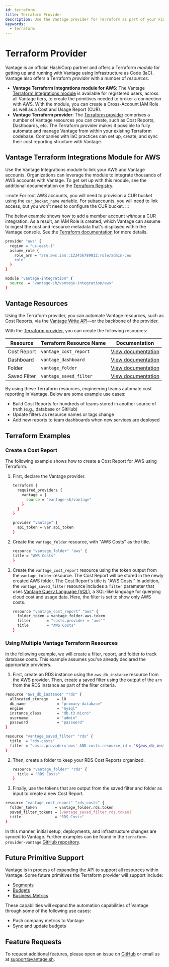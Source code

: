 ```yaml
---
id: terraform
title: Terraform Provider
description: Use the Vantage provider for Terraform as part of your FinOps as Code toolkit. Create Terraform cost reporting resources.
keywords:
  - Terraform
---
```


# Terraform Provider

Vantage is an official HashiCorp partner and offers a Terraform _module_ for getting up and running with Vantage using Infrastructure as Code (IaC). Vantage also offers a Terraform _provider_ with a number of _resources_.

- **Vantage Terraform Integrations module for AWS**: The Vantage [Terraform Integrations module](https://registry.terraform.io/modules/vantage-sh/vantage-integration/aws/latest) is available for registered users, across all Vantage tiers, to create the primitives needed to broker a connection with AWS. With the module, you can create a Cross-Account IAM Role as well as a Cost and Usage Report (CUR).
- **Vantage Terraform provider**: The [Terraform provider](https://registry.terraform.io/providers/vantage-sh/vantage/latest/docs) comprises a number of Vantage resources you can create, such as Cost Reports, Dashboards, etc. The Terraform provider makes it possible to fully automate and manage Vantage from within your existing Terraform codebase. Companies with IaC practices can set up, create, and sync their cost reporting structure with Vantage.


## Vantage Terraform Integrations Module for AWS

Use the Vantage Integrations module to link your AWS and Vantage accounts. Organizations can leverage the module to integrate thousands of AWS accounts with Vantage. To get set up with this module, see the additional documentation on the [Terraform Registry](https://registry.terraform.io/modules/vantage-sh/vantage-integration/aws/latest).

:::note
For root AWS accounts, you will need to provision a CUR bucket using the `cur_bucket_name` variable. For subaccounts, you will need to link access, but you won't need to configure the CUR bucket.
:::

The below example shows how to add a member account _without_ a CUR integration. As a result, an IAM Role is created, which Vantage can assume to ingest the cost and resource metadata that's displayed within the Vantage console. See the [Terraform documentation](https://registry.terraform.io/modules/vantage-sh/vantage-integration/aws/latest) for more details.

```bash
provider "aws" {
  region = "us-east-1"
  assume_role {
    role_arn = "arn:aws:iam::123456789012:role/admin-:ew
    role"
  }
}

module "vantage-integration" {
  source  = "vantage-sh/vantage-integration/aws"
}
```

## Vantage Resources

Using the Terraform provider, you can automate Vantage resources, such as Cost Reports, via the [Vantage Write API](https://vantage.readme.io/v2.0/reference/createcostreport)—or the backbone of the provider.

With the [Terraform provider](https://registry.terraform.io/providers/vantage-sh/vantage/latest/docs), you can create the following resources:

| Resource     | Terraform Resource Name | Documentation                                                                                                       |
| ------------ | ----------------------- | ------------------------------------------------------------------------------------------------------------------- |
| Cost Report  | `vantage_cost_report`   | [View documentation](https://registry.terraform.io/providers/vantage-sh/vantage/latest/docs/resources/cost_report)  |
| Dashboard    | `vantage_dashboard`     | [View documentation](https://registry.terraform.io/providers/vantage-sh/vantage/latest/docs/resources/dashboard)    |
| Folder       | `vantage_folder`        | [View documentation](https://registry.terraform.io/providers/vantage-sh/vantage/latest/docs/resources/folder)       |
| Saved Filter | `vantage_saved_filter`  | [View documentation](https://registry.terraform.io/providers/vantage-sh/vantage/latest/docs/resources/saved_filter) |

By using these Terraform resources, engineering teams automate cost reporting in Vantage. Below are some example use cases:

- Build Cost Reports for hundreds of teams stored in another source of truth (e.g., database or GitHub)
- Update filters as resource names or tags change
- Add new reports to team dashboards when new services are deployed

## Terraform Examples

### Create a Cost Report

The following example shows how to create a Cost Report for AWS using Terraform. 

1. First, declare the Vantage provider.
    ```bash
    terraform {
      required_providers {
        vantage = {
          source = "vantage-sh/vantage"
        }
      }
    }

    provider "vantage" {
      api_token = var.api_token
    }
    ```

2. Create the `vantage_folder` resource, with "AWS Costs" as the title.
    ```bash
    resource "vantage_folder" "aws" {
    title = "AWS Costs"
    }
    ```

3. Create the `vantage_cost_report` resource using the token output from the `vantage_folder` resource. The Cost Report will be stored in the newly created AWS folder. The Cost Report's title is "AWS Costs." In addition, the `vantage_saved_filter` resource includes a `filter` parameter that uses [Vantage Query Language (VQL)](/vql), a SQL-like language for querying cloud cost and usage data. Here, the filter is set to show only AWS costs.
  
    ```bash
    resource "vantage_cost_report" "aws" {
      folder_token = vantage_folder.aws.token
      filter       = "costs.provider = 'aws'"
      title        = "AWS Costs"
    }
    ```

### Using Multiple Vantage Terraform Resources

In the following example, we will create a filter, report, and folder to track database costs. This example assumes you've already declared the appropriate providers.

1. First, create an RDS instance using the `aws_db_instance` resource from the AWS provider. Then, create a saved filter using the output of the `arn` from the RDS instance as part of the filter criteria. 

  ```bash
  resource "aws_db_instance" "rds" {
    allocated_storage    = 10
    db_name              = "primary-database"
    engine               = "mysql"
    instance_class       = "db.t3.micro"
    username             = "admin"
    password             = "password"
  }
 
  resource "vantage_saved_filter" "rds" {
    title  = "rds-costs"
    filter = "costs.provider='aws' AND costs.resource_id = '${aws_db_instance.rds.arn}' AND costs.service = 'Amazon Relational Database Service'"
  }
  ```

2. Then, create a folder to keep your RDS Cost Reports organized. 
   
    ```bash
    resource "vantage_folder" "rds" {
      title = "RDS Costs"
    }
    ```

3. Finally, use the tokens that are output from the saved filter and folder as input to create a new Cost Report. 
  
  ```bash
  resource "vantage_cost_report" "rds_costs" {
    folder_token        = vantage_folder.rds.token
    saved_filter_tokens = [vantage_saved_filter.rds.token]
    title               = "RDS Costs"
  }
  ```

In this manner, initial setup, deployments, and infrastructure changes are synced to Vantage. Further examples can be found in the `terraform-provider-vantage` [GitHub repository](https://github.com/vantage-sh/terraform-provider-vantage/tree/main/examples).

## Future Primitive Support

Vantage is in process of expanding the API to support all resources within Vantage. Some future primitives the Terraform provider will support include:

- [Segments](/segments)
- [Budgets](/budgets)
- [Business Metrics](/per_unit_costs#importing-business-metrics)

These capabilities will expand the automation capabilities of Vantage through some of the following use cases:

- Push company metrics to Vantage
- Sync and update budgets

## Feature Requests

To request additional features, please open an issue on [GitHub](https://github.com/vantage-sh/terraform-aws-vantage-integration) or email us at [support@vantage.sh](mailto:support@vantage.sh).
